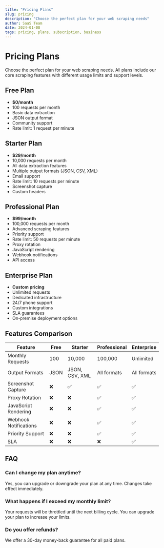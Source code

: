 ```yaml
---
title: "Pricing Plans"
slug: pricing
description: "Choose the perfect plan for your web scraping needs"
author: SaaS Team
date: 2024-01-08
tags: pricing, plans, subscription, business
---
```


# Pricing Plans

Choose the perfect plan for your web scraping needs. All plans include our core scraping features with different usage limits and support levels.

## Free Plan
- **$0/month**
- 100 requests per month
- Basic data extraction
- JSON output format
- Community support
- Rate limit: 1 request per minute

## Starter Plan
- **$29/month**
- 10,000 requests per month
- All data extraction features
- Multiple output formats (JSON, CSV, XML)
- Email support
- Rate limit: 10 requests per minute
- Screenshot capture
- Custom headers

## Professional Plan
- **$99/month**
- 100,000 requests per month
- Advanced scraping features
- Priority support
- Rate limit: 50 requests per minute
- Proxy rotation
- JavaScript rendering
- Webhook notifications
- API access

## Enterprise Plan
- **Custom pricing**
- Unlimited requests
- Dedicated infrastructure
- 24/7 phone support
- Custom integrations
- SLA guarantees
- On-premise deployment options

## Features Comparison

| Feature | Free | Starter | Professional | Enterprise |
|---------|------|---------|--------------|------------|
| Monthly Requests | 100 | 10,000 | 100,000 | Unlimited |
| Output Formats | JSON | JSON, CSV, XML | All formats | All formats |
| Screenshot Capture | ❌ | ✅ | ✅ | ✅ |
| Proxy Rotation | ❌ | ❌ | ✅ | ✅ |
| JavaScript Rendering | ❌ | ❌ | ✅ | ✅ |
| Webhook Notifications | ❌ | ❌ | ✅ | ✅ |
| Priority Support | ❌ | ❌ | ✅ | ✅ |
| SLA | ❌ | ❌ | ❌ | ✅ |

## FAQ

### Can I change my plan anytime?
Yes, you can upgrade or downgrade your plan at any time. Changes take effect immediately.

### What happens if I exceed my monthly limit?
Your requests will be throttled until the next billing cycle. You can upgrade your plan to increase your limits.

### Do you offer refunds?
We offer a 30-day money-back guarantee for all paid plans.
